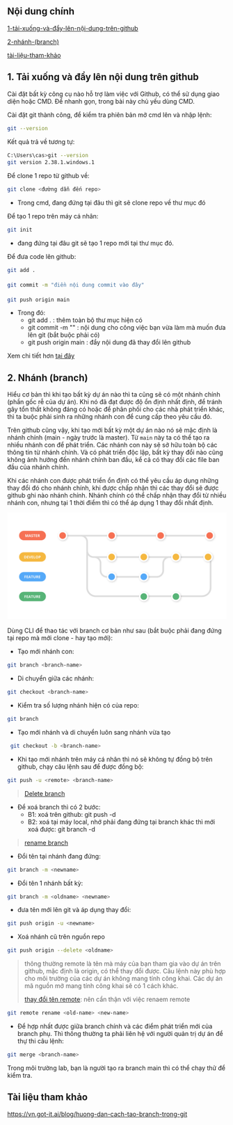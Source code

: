 ## <a name="" >Nội dung chính</a>

[1-tải-xuống-và-đẩy-lên-nội-dung-trên-github](#1)

[2-nhánh-(branch)](#2)

[tài-liệu-tham-khảo](#3)

## <a name="1" >1. Tải xuống và đẩy lên nội dung trên github</a>

Cài đặt bất kỳ công cụ nào hỗ trợ làm việc với Github, có thể sử dụng giao diện hoặc CMD. Để nhanh gọn, trong bài này chủ yếu dùng CMD.

Cài đặt git thành công, để kiểm tra phiên bản mở cmd lên và nhập lệnh:

```sh
git --version
```

Kết quả trả về tương tự:

```sh
C:\Users\cas>git --version
git version 2.38.1.windows.1
```


Để clone 1 repo từ github về:

```sh
git clone <đường dẫn đến repo>
```

- Trong cmd, đang đứng tại đâu thì git sẽ clone repo về thư mục đó

Để tạo 1 repo trên máy cá nhân:

```sh
git init
```

- đang đứng tại đâu git sẽ tạo 1 repo mới tại thư mục đó.

Để đưa code lên github:

```sh
git add .

git commit -m "điền nội dung commit vào đây"

git push origin main
```

- Trong đó:
  - git add . : thêm toàn bộ thư mục hiện có
  - git commit -m "" : nội dung cho công việc bạn vừa làm mà muốn đưa lên git (bắt buộc phải có)
  - git push origin main : đẩy nội dung đã thay đổi lên github


Xem chi tiết hơn [tại đây](https://vn.got-it.ai/blog/huong-dan-chi-tiet-cach-push-code-len-git)

## <a name="2" >2. Nhánh (branch)</a>

Hiểu cơ bản thì khi tạo bất kỳ dự án nào thì ta cũng sẽ có một nhánh chính (phần gốc rễ của dự án). Khi nó đã đạt được độ ổn định nhất định, để tránh gây tổn thất không đáng có hoặc để phân phối cho các nhà phát triển khác, thì ta buộc phải sinh ra những nhánh con để cung cấp theo yêu cầu đó.

Trên github cũng vậy, khi tạo mới bất kỳ một dự án nào nó sẽ mặc định là nhánh chính (main - ngày trước là master). Từ `main` này ta có thể tạo ra nhiều nhánh con để phát triển. Các nhánh con này sẽ sở hữu toàn bộ các thông tin từ nhánh chính. Và có phát triển độc lập, bất kỳ thay đổi nào cũng không ảnh hưởng đến nhánh chính ban đầu, kể cả có thay đổi các file ban đầu của nhánh chính.

Khi các nhánh con được phát triển ổn định có thể yêu cầu áp dụng những thay đổi đó cho nhánh chính, khi được chấp nhận thì các thay đổi sẽ được github ghi nào nhánh chính. Nhánh chính có thể chấp nhận thay đổi từ nhiều nhánh con, nhưng tại 1 thời điểm thì có thể áp dụng 1 thay đổi nhất định.
<p align="center">
 <img src="Images/tao-branch-trong-git-1.png" width="750">
</p>
Dùng CLI để thao tác với branch cơ bản như sau (bắt buộc phải đang đứng tại repo mà mới clone - hay tạo mới):

- Tạo mới nhánh con:

```sh
git branch <branch-name>
```

- Di chuyển giữa các nhánh:

```sh
git checkout <branch-name>
```

- Kiểm tra số lượng nhánh hiện có của repo:

```sh
git branch
```

- Tạo mới nhánh và di chuyển luôn sang nhánh vừa tạo

```sh
 git checkout -b <branch-name>
```

- Khi tạo mới nhánh trên máy cá nhân thì nó sẽ không tự đồng bộ trên github, chạy câu lệnh sau để được đồng bộ:

```sh
git push -u <remote> <branch-name>
```

>[Delete branch](https://stackoverflow.com/questions/2003505/how-do-i-delete-a-git-branch-locally-and-remotely)

- Để xoá branch thì có 2 bước:
  - B1: xoá trên github: git push -d <remote> <branch-name>
  - B2: xoá tại máy local, nhớ phải đang đứng tại branch khác thì mới xoá được: git branch -d <branch-name>

>[rename branch](https://stackoverflow.com/questions/6591213/how-do-i-rename-a-local-git-branch?rq=1)

- Đổi tên tại nhánh đang đứng:

```sh
git branch -m <newname>
```

- Đổi tên 1 nhánh bất kỳ:

```sh
git branch -m <oldname> <newname>
```

- đưa tên mới lên git và áp dụng thay đổi:

```sh
git push origin -u <newname>
```

- Xoá nhánh cũ trên nguồn repo

```sh
git push origin --delete <oldname>
```

>thông thường remote là tên mà máy của bạn tham gia vào dự án trên github, mặc định là origin, có thể thay đổi được. Câu lệnh này phù hợp cho môi trường của các dự án không mang tính công khai. Các dự án mã nguồn mở mang tính công khai sẽ có 1 cách khác.
>
>[thay đổi tên remote](https://stackoverflow.com/questions/33840617/how-do-i-rename-a-git-remote):
nên cẩn thận với việc renaem remote

```sh
git remote rename <old-name> <new-name>
```

- Để hợp nhất được giữa branch chính và các điểm phát triển mới của branch phụ. Thì thông thường ta phải liên hệ với người quản trị dự án để thự thi câu lệnh:

```sh
git merge <branch-name>
```

Trong môi trường lab, bạn là người tạo ra branch main thì có thể chạy thử để kiểm tra.

## <a name="3" >Tài liệu tham khảo</a>

<https://vn.got-it.ai/blog/huong-dan-cach-tao-branch-trong-git>
